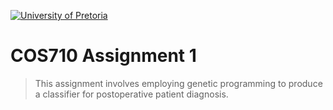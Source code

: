 [![University of Pretoria](https://www.up.ac.za/themes/up2.0/images/horizontal-logo.png)]()

# COS710 Assignment 1

> This assignment involves employing genetic programming to produce a classifier for postoperative patient diagnosis.